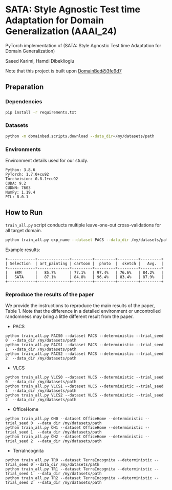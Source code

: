 # SATA: Style Agnostic Test time Adaptation for Domain Generalization (AAAI_24)

PyTorch implementation of (SATA: Style Agnostic Test time Adaptation for Domain Generalization)

Saeed Karimi, Hamdi Dibeklioglu


Note that this project is built upon [DomainBed@3fe9d7](https://github.com/facebookresearch/DomainBed/tree/3fe9d7bb4bc14777a42b3a9be8dd887e709ec414) 



## Preparation

### Dependencies

```sh
pip install -r requirements.txt
```

### Datasets

```sh
python -m domainbed.scripts.download --data_dir=/my/datasets/path
```

### Environments

Environment details used for our study.

```
Python: 3.8.6
PyTorch: 1.7.0+cu92
Torchvision: 0.8.1+cu92
CUDA: 9.2
CUDNN: 7603
NumPy: 1.19.4
PIL: 8.0.1
```

## How to Run

`train_all.py` script conducts multiple leave-one-out cross-validations for all target domain.

```sh
python train_all.py exp_name --dataset PACS --data_dir /my/datasets/path
```


Example results:
```
+------------+--------------+---------+---------+---------+---------+
| Selection  | art_painting | cartoon |  photo  |  sketch |   Avg.  |
+------------+--------------+---------+---------+---------+---------+
|   ERM      |   85.7%      | 77.1%   | 97.4%   | 76.6%   | 84.2%   |
|   SATA     |   87.1%      | 84.8%   | 96.4%   | 83.4%   | 87.9%   |
+------------+--------------+---------+---------+---------+---------+
```

### Reproduce the results of the paper

We provide the instructions to reproduce the main results of the paper, Table 1.
Note that the difference in a detailed environment or uncontrolled randomness may bring a little different result from the paper.

- PACS

```
python train_all.py PACS0 --dataset PACS --deterministic --trial_seed 0  --data_dir /my/datasets/path
python train_all.py PACS1 --dataset PACS --deterministic --trial_seed 1  --data_dir /my/datasets/path
python train_all.py PACS2 --dataset PACS --deterministic --trial_seed 2  --data_dir /my/datasets/path
```

- VLCS

```
python train_all.py VLCS0 --dataset VLCS --deterministic --trial_seed 0  --data_dir /my/datasets/path
python train_all.py VLCS1 --dataset VLCS --deterministic --trial_seed 1  --data_dir /my/datasets/path
python train_all.py VLCS2 --dataset VLCS --deterministic --trial_seed 2  --data_dir /my/datasets/path
```

- OfficeHome

```
python train_all.py OH0 --dataset OfficeHome --deterministic --trial_seed 0  --data_dir /my/datasets/path
python train_all.py OH1 --dataset OfficeHome --deterministic --trial_seed 1  --data_dir /my/datasets/path
python train_all.py OH2 --dataset OfficeHome --deterministic --trial_seed 2  --data_dir /my/datasets/path
```

- TerraIncognita

```
python train_all.py TR0 --dataset TerraIncognita --deterministic --trial_seed 0 --data_dir /my/datasets/path
python train_all.py TR1 --dataset TerraIncognita --deterministic --trial_seed 1  --data_dir /my/datasets/path
python train_all.py TR2 --dataset TerraIncognita --deterministic --trial_seed 2  --data_dir /my/datasets/path
```






